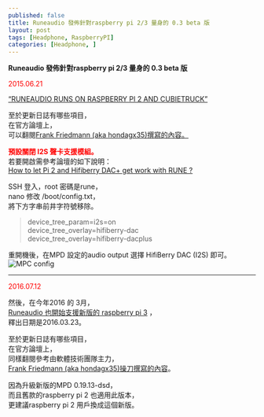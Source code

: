 ```yaml
---
published: false
title: Runeaudio 發佈針對raspberry pi 2/3 量身的 0.3 beta 版
layout: post
tags: [Headphone, RaspberryPI]
categories: [Headphone, ]
---
```

**Runeaudio 發佈針對raspberry pi 2/3 量身的 0.3 beta 版**

<font color="red">2015.06.21</font>

[“RUNEAUDIO RUNS ON RASPBERRY PI 2 AND CUBIETRUCK”][1]    

至於更新日誌有哪些項目，    
在官方論壇上，    
可以翻閱[Frank Friedmann (aka hondagx35)撰寫的內容。][2]   

**<font color="red">預設關閉 I2S 聲卡支援模組。</font>**    
若要開啟需參考論壇的如下說明：    
[How to let Pi 2 and Hifiberry DAC+ get work with RUNE ?][3]

SSH 登入，root 密碼是rune，   
nano 修改 /boot/config.txt，    
將下方字串前井字符號移除。    
    
> 
> device_tree_param=i2s=on      
> device_tree_overlay=hifiberry-dac   
> device_tree_overlay=hifiberry-dacplus      
>    
    
重開機後，在MPD 設定的audio output 選擇 HifiBerry DAC (I2S) 即可。     
![MPC config][img01]


------------------------------

<font color="red">2016.07.12</font>

然後，在今年2016 的 3月，   
[Runeaudio 也開始支援新版的 raspberry pi 3][4] ，   
釋出日期是2016.03.23。    

至於更新日誌有哪些項目，    
在官方論壇上，    
同樣翻閱參考由軟體技術團隊主力，    
[Frank Friedmann (aka hondagx35)操刀撰寫的內容][5]。    

因為升級新版的MPD 0.19.13-dsd，   
而且舊款的raspberry pi 2 也適用此版本，   
更建議raspberry pi 2 用戶換成這個新版。   


[1]: http://www.runeaudio.com/runeaudio-runs-on-raspberry-pi-2-and-cubietruck/
[2]: http://www.runeaudio.com/forum/the-new-4-core-raspberry-pi-t862-40.html#p5386
[3]: http://www.runeaudio.com/forum/how-to-let-pi-2-and-hifiberry-dac-get-work-with-rune-t990.html#p5941
[4]: http://www.runeaudio.com/runeaudio-runs-raspberry-pi-3-model-b/
[5]: http://www.runeaudio.com/forum/the-raspberry-pi-3-t3256-80.html#p12370
[img01]: https://res.cloudinary.com/shengshampoo/image/upload/v1468286829/cm1infz-fs8_dzst5j.png